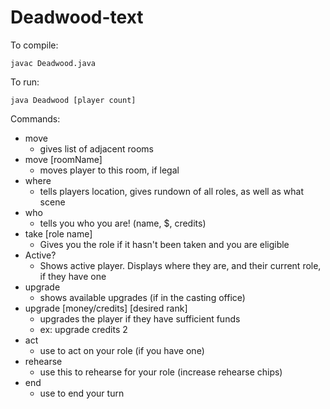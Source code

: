 # Deadwood-text

To compile:

    javac Deadwood.java

To run:

    java Deadwood [player count]


Commands:

* move
  * gives list of adjacent rooms
* move [roomName]
  * moves player to this room, if legal
* where
  * tells players location, gives rundown of all roles, as well as what scene
* who
  * tells you who you are! (name, $, credits)
* take [role name]
  * Gives you the role if it hasn't been taken and you are eligible
* Active?
  * Shows active player. Displays where they are, and their current role, if they have one
* upgrade
  * shows available upgrades (if in the casting office)
* upgrade [money/credits] [desired rank]
  * upgrades the player if they have sufficient funds
  * ex: upgrade credits 2
* act
  * use to act on your role (if you have one)
* rehearse
  * use this to rehearse for your role (increase rehearse chips)
* end
  * use to end your turn
